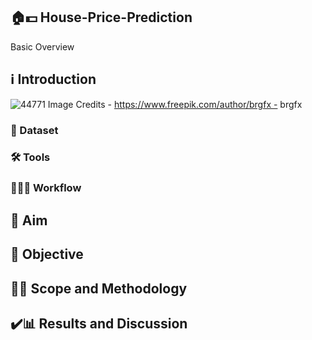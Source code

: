 ## 🏠💵 House-Price-Prediction 
Basic Overview

## ℹ️ Introduction
![44771](https://github.com/Vivikt-573/House-Price-Prediction---Regression-Models/assets/148704966/87e87c0f-aef0-45e7-a527-c3310da0afc0)
Image Credits - https://www.freepik.com/author/brgfx - brgfx

### 💾 Dataset

### 🛠️ Tools

### 👨🏻‍💻 Workflow



## 🎯 Aim



## 📌 Objective



## 🧑‍🔬 Scope and Methodology





## ✔️📊 Results and Discussion




